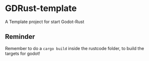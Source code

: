 # GDRust-template
A Template project for start Godot-Rust

## Reminder
Remember to do a `cargo build` inside the rustcode folder, to build the targets for godot!
